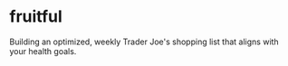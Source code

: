 # fruitful
Building an optimized, weekly Trader Joe's shopping list that aligns with your health goals.
